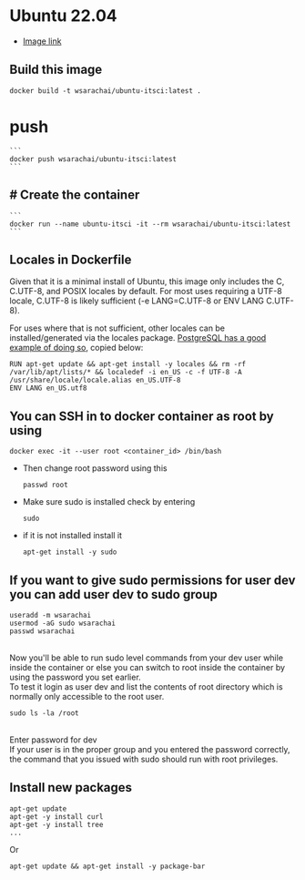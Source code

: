 # Ubuntu 22.04
- [Image link](https://hub.docker.com/_/ubuntu)

## Build this image
   ```
   docker build -t wsarachai/ubuntu-itsci:latest .
   ```
# push
    ```
    docker push wsarachai/ubuntu-itsci:latest
    ```
## # Create the container
    ```
    docker run --name ubuntu-itsci -it --rm wsarachai/ubuntu-itsci:latest
    ```
## Locales in Dockerfile
Given that it is a minimal install of Ubuntu, this image only includes the C, C.UTF-8, and POSIX locales by default. For most uses requiring a UTF-8 locale, C.UTF-8 is likely sufficient (-e LANG=C.UTF-8 or ENV LANG C.UTF-8).

For uses where that is not sufficient, other locales can be installed/generated via the locales package. [PostgreSQL has a good example of doing so](https://github.com/docker-library/postgres/blob/69bc540ecfffecce72d49fa7e4a46680350037f9/9.6/Dockerfile#L21-L24), copied below:
```
RUN apt-get update && apt-get install -y locales && rm -rf /var/lib/apt/lists/* && localedef -i en_US -c -f UTF-8 -A /usr/share/locale/locale.alias en_US.UTF-8
ENV LANG en_US.utf8
```

## You can SSH in to docker container as root by using
   ```
   docker exec -it --user root <container_id> /bin/bash
   ```
   - Then change root password using this
     ```
     passwd root
     ```
   - Make sure sudo is installed check by entering
     ```
     sudo
     ```
   - if it is not installed install it
     ```
     apt-get install -y sudo
     ```
## If you want to give sudo permissions for user dev you can add user dev to sudo group
   ```
   useradd -m wsarachai
   usermod -aG sudo wsarachai
   passwd wsarachai
   ```
   <br/>Now you'll be able to run sudo level commands from your dev user while inside the container or else you can switch to root inside the container by using the password you set earlier.
   <br/>To test it login as user dev and list the contents of root directory which is normally only accessible to the root user.
   ```
   sudo ls -la /root
   ```
   <br/>Enter password for dev
   <br/>If your user is in the proper group and you entered the password correctly, the command that you issued with sudo should run with root privileges.

## Install new packages
   ```
   apt-get update
   apt-get -y install curl
   apt-get -y install tree
   ...
   ```
   Or
   ```
   apt-get update && apt-get install -y package-bar
   ```
